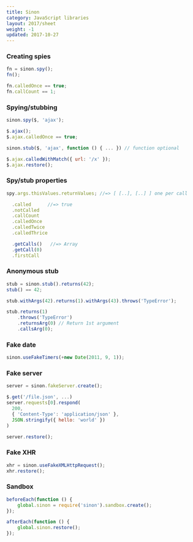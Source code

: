 ```yaml
---
title: Sinon
category: JavaScript libraries
layout: 2017/sheet
weight: -1
updated: 2017-10-27
---
```


### Creating spies

```js
fn = sinon.spy();
fn();
```

```js
fn.calledOnce == true;
fn.callCount == 1;
```

### Spying/stubbing

```js
sinon.spy($, 'ajax');
```

```js
$.ajax();
$.ajax.calledOnce == true;
```

```js
sinon.stub($, 'ajax', function () { ... }) // function optional
```

```js
$.ajax.calledWithMatch({ url: '/x' });
$.ajax.restore();
```

### Spy/stub properties

```js
spy.args.thisValues.returnValues; //=> [ [..], [..] ] one per call
```

```js
  .called      //=> true
  .notCalled
  .callCount
  .calledOnce
  .calledTwice
  .calledThrice
```

```js
  .getCalls()   //=> Array
  .getCall(0)
  .firstCall
```

### Anonymous stub

```js
stub = sinon.stub().returns(42);
stub() == 42;
```

```js
stub.withArgs(42).returns(1).withArgs(43).throws('TypeError');
```

```js
stub.returns(1)
    .throws('TypeError')
    .returnsArg(0) // Return 1st argument
    .callsArg(0);
```

### Fake date

```js
sinon.useFakeTimers(+new Date(2011, 9, 1));
```

### Fake server

```js
server = sinon.fakeServer.create();
```

```js
$.get('/file.json', ...)
server.requests[0].respond(
  200,
  { 'Content-Type': 'application/json' },
  JSON.stringify({ hello: 'world' })
)
```

```js
server.restore();
```

### Fake XHR

```js
xhr = sinon.useFakeXMLHttpRequest();
xhr.restore();
```

### Sandbox

```js
beforeEach(function () {
    global.sinon = require('sinon').sandbox.create();
});
```

```js
afterEach(function () {
    global.sinon.restore();
});
```
